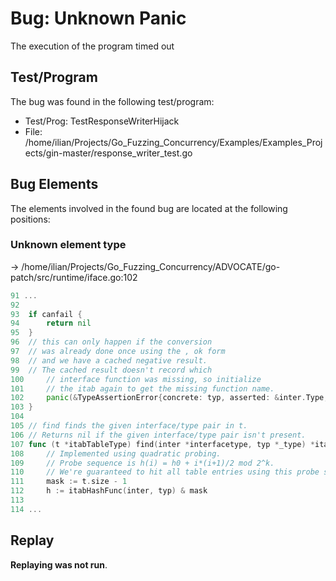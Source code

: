 # Bug: Unknown Panic

The execution of the program timed out

## Test/Program
The bug was found in the following test/program:

- Test/Prog: TestResponseWriterHijack
- File: /home/ilian/Projects/Go_Fuzzing_Concurrency/Examples/Examples_Projects/gin-master/response_writer_test.go

## Bug Elements
The elements involved in the found bug are located at the following positions:

###  Unknown element type
-> /home/ilian/Projects/Go_Fuzzing_Concurrency/ADVOCATE/go-patch/src/runtime/iface.go:102
```go
91 ...
92 
93 	if canfail {
94 		return nil
95 	}
96 	// this can only happen if the conversion
97 	// was already done once using the , ok form
98 	// and we have a cached negative result.
99 	// The cached result doesn't record which
100 	// interface function was missing, so initialize
101 	// the itab again to get the missing function name.
102 	panic(&TypeAssertionError{concrete: typ, asserted: &inter.Type, missingMethod: itabInit(m, false)})           // <-------
103 }
104 
105 // find finds the given interface/type pair in t.
106 // Returns nil if the given interface/type pair isn't present.
107 func (t *itabTableType) find(inter *interfacetype, typ *_type) *itab {
108 	// Implemented using quadratic probing.
109 	// Probe sequence is h(i) = h0 + i*(i+1)/2 mod 2^k.
110 	// We're guaranteed to hit all table entries using this probe sequence.
111 	mask := t.size - 1
112 	h := itabHashFunc(inter, typ) & mask
113 
114 ...
```


## Replay
**Replaying was not run**.

